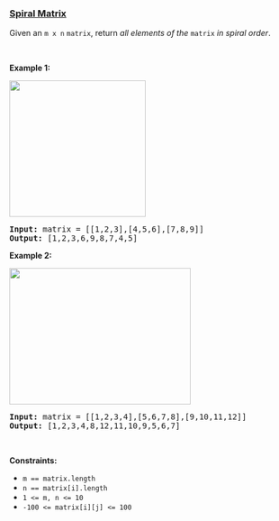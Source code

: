 ### [Spiral Matrix](https://leetcode.com/problems/spiral-matrix)

<p>Given an <code>m x n</code> <code>matrix</code>, return <em>all elements of the</em> <code>matrix</code> <em>in spiral order</em>.</p>

<p>&nbsp;</p>
<p><strong>Example 1:</strong></p>
<img alt="" src="https://assets.leetcode.com/uploads/2020/11/13/spiral1.jpg" style="width: 242px; height: 242px;" />
<pre>
<strong>Input:</strong> matrix = [[1,2,3],[4,5,6],[7,8,9]]
<strong>Output:</strong> [1,2,3,6,9,8,7,4,5]
</pre>

<p><strong>Example 2:</strong></p>
<img alt="" src="https://assets.leetcode.com/uploads/2020/11/13/spiral.jpg" style="width: 322px; height: 242px;" />
<pre>
<strong>Input:</strong> matrix = [[1,2,3,4],[5,6,7,8],[9,10,11,12]]
<strong>Output:</strong> [1,2,3,4,8,12,11,10,9,5,6,7]
</pre>

<p>&nbsp;</p>
<p><strong>Constraints:</strong></p>

<ul>
	<li><code>m == matrix.length</code></li>
	<li><code>n == matrix[i].length</code></li>
	<li><code>1 &lt;= m, n &lt;= 10</code></li>
	<li><code>-100 &lt;= matrix[i][j] &lt;= 100</code></li>
</ul>
